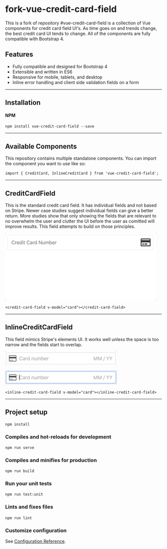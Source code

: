 # fork-vue-credit-card-field

This is a fork of repository #vue-credit-card-field is a collection of Vue components for credit card field UI's. As time goes on and trends change, the best credit card UI tends to change. All of the components are fully compatible with Bootstrap 4.

## Features

- Fully compatible and designed for Bootstrap 4
- Extensible and written in ES6
- Responsive for mobile, tablets, and desktop
- Inline error handling and client side validation fields on a form

---


## Installation

#### NPM
    npm install vue-credit-card-field --save

----

## Available Components

This repository contains multiple standalone components. You can import the component you want to use like so:

    import { CreditCard, InlineCreditCard } from 'vue-credit-card-field';

---

## CreditCardField

This is the standard credit card field. It has individual fields and not based on Stripe. Newer case studies suggest individual fields can give a better return. More studies show that only showing the fields that are relevant to no overwhelm the user and clutter the UI before the user as comitted will improve results. This field attempts to build on those principles.

![Basic Usage Example](screenshots/credit-card-field.gif)

    <credit-card-field v-model="card"></credit-card-field>

---

## InlineCreditCardField

This field mimics Stripe's elements UI. It works well unless the space is too narrow and the fields start to overlap.

![Basic Usage Example](screenshots/basic-usage.gif)

![Error Handling Example](screenshots/error-handling.gif)

    <inline-credit-card-field v-model="card"></inline-credit-card-field>

---

## Project setup
```
npm install
```

### Compiles and hot-reloads for development
```
npm run serve
```

### Compiles and minifies for production
```
npm run build
```

### Run your unit tests
```
npm run test:unit
```

### Lints and fixes files
```
npm run lint
```

### Customize configuration
See [Configuration Reference](https://cli.vuejs.org/config/).
